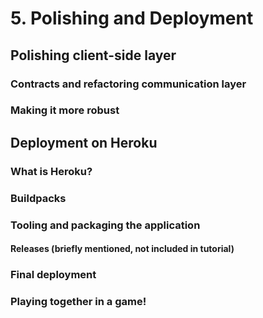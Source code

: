 # 5. Polishing and Deployment

## Polishing client-side layer
### Contracts and refactoring communication layer
### Making it more robust
## Deployment on Heroku
### What is Heroku?
### Buildpacks
### Tooling and packaging the application
#### Releases (briefly mentioned, not included in tutorial)
### Final deployment
### Playing together in a game!
